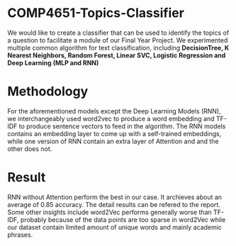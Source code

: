 # COMP4651-Topics-Classifier
We would like to create a classifier that can be used to identify the 
topics of a question to facilitate a module of our Final Year Project.
We experimented multiple common algorithm for text classification, including **DecisionTree, K Nearest Neighbors, Random Forest, Linear SVC, Logistic Regression and Deep Learning (MLP and RNN)**

# Methodology
For the aforementioned models except the Deep Learning Models (RNN), we interchangeably used word2vec to produce a word embedding and TF-IDF to produce sentence vectors to feed in the algorithm.
The RNN models contains an embedding layer to come up with a self-trained embeddings, while one version of RNN contain an extra layer of Attention and and the other does not.

# Result
RNN without Attention perform the best in our case. It archieves about an average of 0.85 accuracy. The detail results can be refered to the report.
Some other insights include word2Vec performs generally worse than TF-IDF, probably because of the data points are too sparse in word2Vec while our dataset contain limited amount of unique words and mainly academic phrases.
